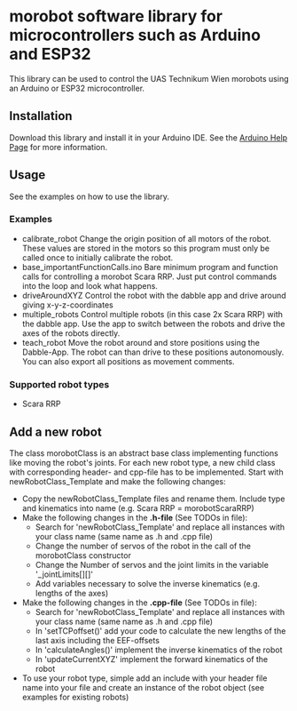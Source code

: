 # morobot software library for microcontrollers such as Arduino and ESP32

This library can be used to control the UAS Technikum Wien morobots using an Arduino or ESP32 microcontroller.

## Installation
Download this library and install it in your Arduino IDE. See the [Arduino Help Page](https://www.arduino.cc/en/guide/libraries#toc4) for more information.

## Usage
See the examples on how to use the library.
### Examples
- calibrate_robot
  Change the origin position of all motors of the robot. These values are stored in the motors so this program must only be called once to initially calibrate the robot.
- base_importantFunctionCalls.ino
  Bare minimum program and function calls for controlling a morobot Scara RRP. Just put control commands into the loop and look what happens.
- driveAroundXYZ
  Control the robot with the dabble app and drive around giving x-y-z-coordinates
- multiple_robots
  Control multiple robots (in this case 2x Scara RRP) with the dabble app. Use the app to switch between the robots and drive the axes of the robots directly.
- teach_robot
  Move the robot around and store positions using the Dabble-App. The robot can than drive to these positions autonomously. You can also export all positions as movement comments.
### Supported robot types
- Scara RRP

## Add a new robot
The class morobotClass is an abstract base class implementing functions like moving the robot's joints. For each new robot type, a new child class with corresponding header- and cpp-file has to be implemented. Start with newRobotClass_Template and make the following changes:
- Copy the newRobotClass_Template files and rename them. Include type and kinematics into name (e.g. Scara RRP = morobotScaraRRP)
- Make the following changes in the **.h-file** (See TODOs in file):
  - Search for 'newRobotClass_Template' and replace all instances with your class name (same name as .h and .cpp file)
  - Change the number of servos of the robot in the call of the morobotClass constructor
  - Change the Number of servos and the joint limits in the variable '_jointLimits[][]'
  - Add variables necessary to solve the inverse kinematics (e.g. lengths of the axes)
- Make the following changes in the **.cpp-file** (See TODOs in file):
  - Search for 'newRobotClass_Template' and replace all instances with your class name (same name as .h and .cpp file)
  - In 'setTCPoffset()' add your code to calculate the new lengths of the last axis including the EEF-offsets
  - In 'calculateAngles()' implement the inverse kinematics of the robot
  - In 'updateCurrentXYZ' implement the forward kinematics of the robot
- To use your robot type, simple add an include with your header file name into your file and create an instance of the robot object (see examples for existing robots)